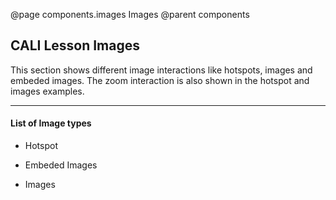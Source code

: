 @page components.images Images
@parent components

## CALI Lesson Images

This section shows different image interactions like hotspots, images and embeded images. The zoom interaction is also shown in the hotspot and images examples.

---

#### List of Image types

* Hotspot

* Embeded Images

* Images

